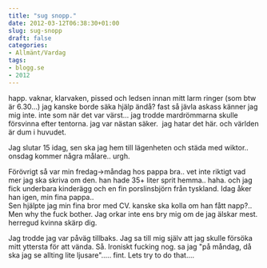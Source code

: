 ```yaml
---
title: "sug snopp."
date: 2012-03-12T06:38:30+01:00
slug: sug-snopp
draft: false
categories:
- Allmänt/Vardag
tags:
- blogg.se
- 2012
---
```

happ. vaknar, klarvaken, pissed och ledsen innan mitt larm ringer (som btw är 6.30...) jag kanske borde säka hjälp ändå? fast så jävla askass känner jag mig inte. inte som när det var värst... jag trodde mardrömmarna skulle försvinna efter tentorna. jag var nästan säker.  jag hatar det här. och världen är dum i huvudet.  
  
Jag slutar 15 idag, sen ska jag hem till lägenheten och städa med wiktor.. onsdag kommer några målare.. urgh.  
  
Förövrigt så var min fredag->måndag hos pappa bra.. vet inte riktigt vad mer jag ska skriva om den. han hade 35+ liter sprit hemma.. haha. och jag fick underbara kinderägg och en fin porslinsbjörn från tyskland. Idag åker han igen, min fina pappa..  
Sen hjälpte jag min fina bror med CV. kanske ska kolla om han fått napp?.. Men why the fuck bother. Jag orkar inte ens bry mig om de jag älskar mest. herregud kvinna skärp dig.  
  
Jag trodde jag var påväg tillbaks. Jag sa till mig själv att jag skulle försöka mitt yttersta för att vända. Så. Ironiskt fucking nog. sa jag "på måndag, då ska jag se allting lite ljusare"..... fint. Lets try to do that....